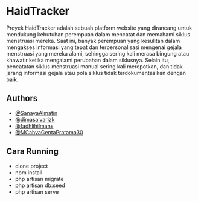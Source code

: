 # HaidTracker
Proyek HaidTracker adalah sebuah platform website yang dirancang untuk mendukung kebutuhan perempuan dalam mencatat dan memahami siklus menstruasi mereka. Saat ini, banyak perempuan yang kesulitan dalam mengakses informasi yang tepat dan terpersonalisasi mengenai gejala menstruasi yang mereka alami, sehingga sering kali merasa bingung atau khawatir ketika mengalami perubahan dalam siklusnya. Selain itu, pencatatan siklus menstruasi manual sering kali merepotkan, dan tidak jarang informasi gejala atau pola siklus tidak terdokumentasikan dengan baik.

## Authors
- [@SanayaAlmatin](https://github.com/SanayaAlmatin)
- [@dimasalvarizk](https://github.com/dimasalvarizk)
- [@fadhlihilmans](https://github.com/fadhlihilmans)
- [@MCahyaGentaPratama30](https://github.com/MCahyaGentaPratama30)

## Cara Running
- clone project
- npm install
- php artisan migrate
- php artisan db:seed
- php artisan serve
